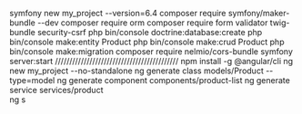 symfony new my_project --version=6.4 
composer require symfony/maker-bundle --dev 
composer require orm
composer require form validator twig-bundle security-csrf 
php bin/console doctrine:database:create
php bin/console make:entity Product
php bin/console make:crud Product 
php bin/console make:migration
composer require nelmio/cors-bundle 
symfony server:start 
///////////////////////////////////////////
npm install -g @angular/cli 
ng new my_project --no-standalone 
ng generate class models/Product --type=model 
ng generate component components/product-list 
ng generate service services/product  
ng s
